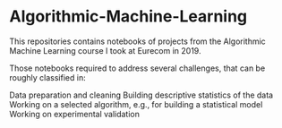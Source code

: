 # Algorithmic-Machine-Learning
This repositories contains notebooks of projects from the Algorithmic Machine Learning course I took at Eurecom in 2019.

Those notebooks required to address several challenges, that can be roughly classified in:

Data preparation and cleaning
Building descriptive statistics of the data
Working on a selected algorithm, e.g., for building a statistical model
Working on experimental validation
